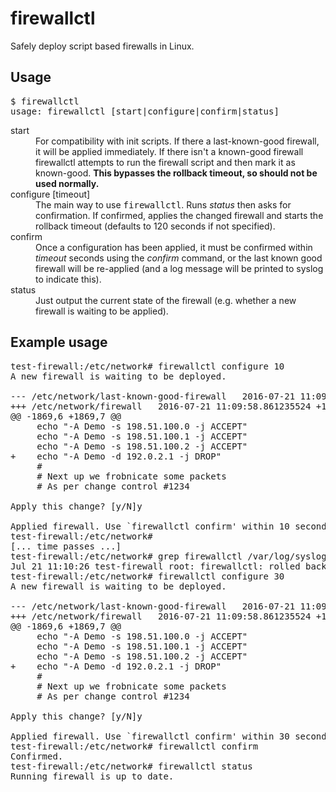 # firewallctl
Safely deploy script based firewalls in Linux.

## Usage

<pre>
$ firewallctl 
usage: firewallctl [start|configure|confirm|status]
</pre>

<dl>
  <dt>start</dt>
  <dd>For compatibility with init scripts. If there a last-known-good firewall, it will be applied immediately. If there isn't a known-good firewall firewallctl attempts to run the firewall script and then mark it as known-good. <strong>This bypasses the rollback timeout, so should not be used normally.</strong></dd>

  <dt>configure [timeout]</dt>
  <dd>The main way to use <tt>firewallctl</tt>. Runs <em>status</em> then asks for confirmation. If confirmed, applies the changed firewall and starts the rollback timeout (defaults to 120 seconds if not specified).</dd>
  
  <dt>confirm</dt>
  <dd>Once a configuration has been applied, it must be confirmed within <em>timeout</em> seconds using the <em>confirm</em> command, or the last known good firewall will be re-applied (and a log message will be printed to syslog to indicate this).</dd>
  
  <dt>status</dt>
  <dd>Just output the current state of the firewall (e.g. whether a new firewall is waiting to be applied).</dd>
</dl>

## Example usage

<pre>
test-firewall:/etc/network# firewallctl configure 10
A new firewall is waiting to be deployed.

--- /etc/network/last-known-good-firewall   2016-07-21 11:09:41.953415248 +1200
+++ /etc/network/firewall   2016-07-21 11:09:58.861235524 +1200
@@ -1869,6 +1869,7 @@
     echo "-A Demo -s 198.51.100.0 -j ACCEPT"
     echo "-A Demo -s 198.51.100.1 -j ACCEPT"
     echo "-A Demo -s 198.51.100.2 -j ACCEPT"
+    echo "-A Demo -d 192.0.2.1 -j DROP"
     # 
     # Next up we frobnicate some packets
     # As per change control #1234

Apply this change? [y/N]y

Applied firewall. Use `firewallctl confirm' within 10 seconds to confirm.
test-firewall:/etc/network#
[... time passes ...]
test-firewall:/etc/network# grep firewallctl /var/log/syslog
Jul 21 11:10:26 test-firewall root: firewallctl: rolled back firewall!
test-firewall:/etc/network# firewallctl configure 30
A new firewall is waiting to be deployed.

--- /etc/network/last-known-good-firewall   2016-07-21 11:09:41.953415248 +1200
+++ /etc/network/firewall   2016-07-21 11:09:58.861235524 +1200
@@ -1869,6 +1869,7 @@
     echo "-A Demo -s 198.51.100.0 -j ACCEPT"
     echo "-A Demo -s 198.51.100.1 -j ACCEPT"
     echo "-A Demo -s 198.51.100.2 -j ACCEPT"
+    echo "-A Demo -d 192.0.2.1 -j DROP"
     # 
     # Next up we frobnicate some packets
     # As per change control #1234

Apply this change? [y/N]y

Applied firewall. Use `firewallctl confirm' within 30 seconds to confirm.
test-firewall:/etc/network# firewallctl confirm
Confirmed.
test-firewall:/etc/network# firewallctl status
Running firewall is up to date.
</pre>
